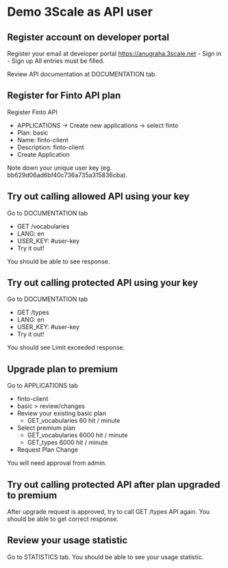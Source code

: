 # Demo 3Scale as API user

## Register account on developer portal
Register your email at developer portal https://anugraha.3scale.net - Sign in - Sign up
All entries must be filled.

Review API documentation at DOCUMENTATION tab.

## Register for Finto API plan
Register Finto API
- APPLICATIONS -> Create new applications -> select finto
- Plan: basic
- Name: finto-client
- Description: finto-client
- Create Application

Note down your unique user key (eg. bb629d06ad6bf40c736a735a315836cba).

## Try out calling allowed API using your key
Go to DOCUMENTATION tab
- GET /vocabularies
- LANG: en
- USER_KEY: #user-key
- Try it out!
  
You should be able to see response.

## Try out calling protected API using your key
Go to DOCUMENTATION tab
- GET /types
- LANG: en
- USER_KEY: #user-key
- Try it out!
  
You should see Limit exceeded response.

## Upgrade plan to premium
Go to APPLICATIONS tab
- finto-client
- basic > review/changes
- Review your existing basic plan
  - GET_vocabularies 60 hit / minute
- Select premium plan
  - GET_vocabularies 6000 hit / minute
  - GET_types 6000 hit / minute
- Request Plan Change
  
You will need approval from admin.

## Try out calling protected API after plan upgraded to premium
After upgrade request is approved, try to call GET /types API again. You should be able to get correct response.

## Review your usage statistic
Go to STATISTICS tab. You should be able to see your usage statistic.
